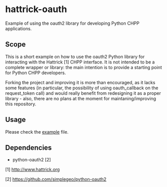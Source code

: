 hattrick-oauth
==============

Example of using the oauth2 library for developing Python CHPP applications.

Scope
-----
This is a short example on how to use the oauth2 Python library for interacting with the Hattrick [1] CHPP interface. It is not intended to be a complete wrapper or library: the main intention is to provide a starting point for Python CHPP developers.

Forking the project and improving it is more than encouraged, as it lacks some features (in particular, the possibility of using oauth_callback on the request_token call) and would really benefit from redesigning it as a proper library - also, there are no plans at the moment for maintaning/improving this repository.

Usage
-----
Please check the [example](example.py) file.

Dependencies
------------
* python-oauth2 [2]




[1] http://www.hattrick.org

[2] https://github.com/simplegeo/python-oauth2
